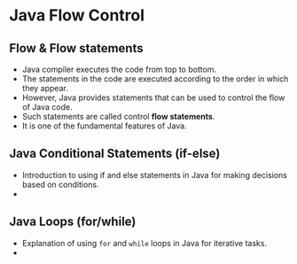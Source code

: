# Java Flow Control
## Flow & Flow statements
- Java compiler executes the code from top to bottom. 
- The statements in the code are executed according to the order in which they appear. 
- However, Java provides statements that can be used to control the flow of Java code. 
- Such statements are called control **flow statements**. 
- It is one of the fundamental features of Java.
## Java Conditional Statements (if-else)
- Introduction to using if and else statements in Java for making decisions based on conditions.
- 
## Java Loops (for/while)
- Explanation of using `for` and `while` loops in Java for iterative tasks.
- 